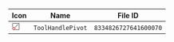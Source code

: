 | Icon | Name | File ID |
| ---  | ---  | ---     |
| ![](ToolHandlePivot.png) | `ToolHandlePivot` | `8334826727641600070` |
